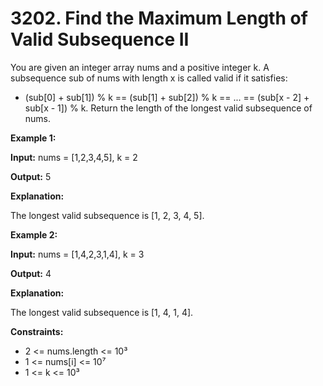 # 3202. Find the Maximum Length of Valid Subsequence II
You are given an integer array nums and a positive integer k.
A subsequence sub of nums with length x is called valid if it satisfies:

* (sub[0] + sub[1]) % k == (sub[1] + sub[2]) % k == ... == (sub[x - 2] + sub[x - 1]) % k.
Return the length of the longest valid subsequence of nums.

**Example 1:**

**Input:** nums = [1,2,3,4,5], k = 2

**Output:** 5

**Explanation:**

The longest valid subsequence is [1, 2, 3, 4, 5].

**Example 2:**

**Input:** nums = [1,4,2,3,1,4], k = 3

**Output:** 4

**Explanation:**

The longest valid subsequence is [1, 4, 1, 4].

 

**Constraints:**

* 2 <= nums.length <= 10³
* 1 <= nums[i] <= 10⁷
* 1 <= k <= 10³

